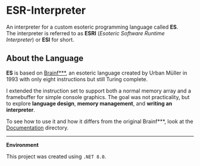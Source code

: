 # ESR-Interpreter

An interpreter for a custom esoteric programming language called **ES**.  
The interpreter is referred to as **ESRI** (*Esoteric Software Runtime Interpreter*) or **ESI** for short.


## About the Language

**ES** is based on [Brainf***](https://en.wikipedia.org/wiki/Brainfuck), an esoteric language created by Urban Müller in 1993 with only eight instructions but still Turing complete. 

I extended the instruction set to support both a normal memory array and a framebuffer for simple console graphics. The goal was not practicality, but to explore **language design**, **memory management**, and **writing an interpreter**.

To see how to use it and how it differs from the original Brainf***, look at the [Documentation](./Documentation) directory.

---

**Environment**

This project was created using `.NET 8.0`.
